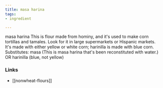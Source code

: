 ```yaml
---
title: masa harina
tags:
- ingredient

---
```

masa harina This is flour made from hominy, and it's used to make corn tortillas and tamales. Look for it in large supermarkets or Hispanic markets. It's made with either yellow or white corn; harinilla is made with blue corn. Substitutes: masa (This is masa harina that's been reconstituted with water.) OR harinilla (blue, not yellow)

### Links

* [[nonwheat-flours]]
